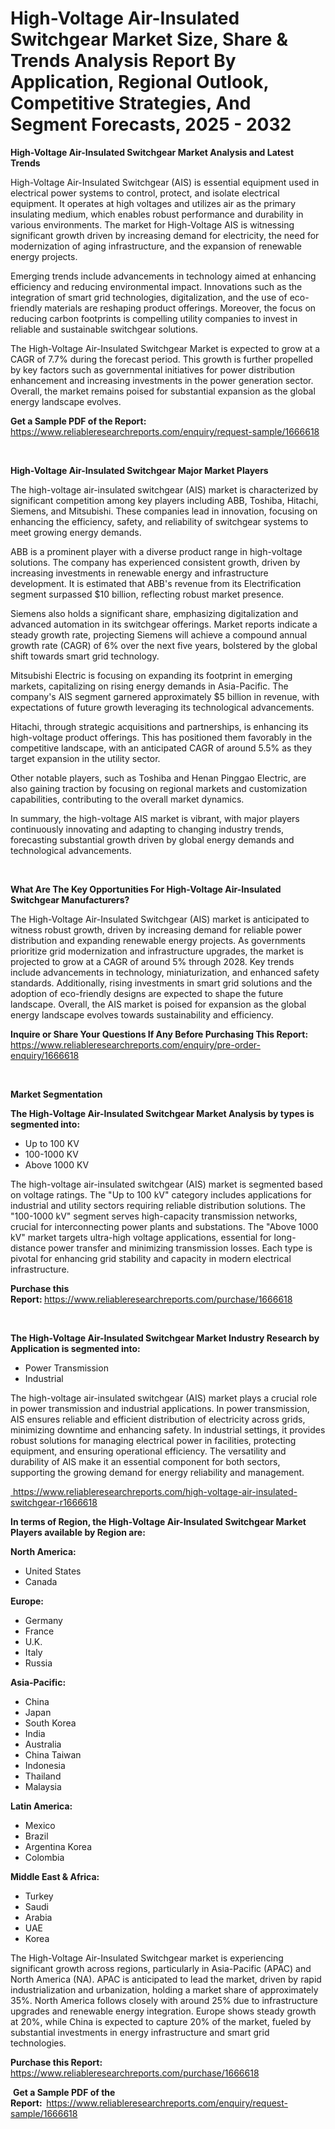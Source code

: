 <p><h1>High-Voltage Air-Insulated Switchgear Market Size, Share & Trends Analysis Report By Application, Regional Outlook, Competitive Strategies, And Segment Forecasts, 2025 - 2032</h1></p><p><strong>High-Voltage Air-Insulated Switchgear Market Analysis and Latest Trends</strong></p>
<p><p>High-Voltage Air-Insulated Switchgear (AIS) is essential equipment used in electrical power systems to control, protect, and isolate electrical equipment. It operates at high voltages and utilizes air as the primary insulating medium, which enables robust performance and durability in various environments. The market for High-Voltage AIS is witnessing significant growth driven by increasing demand for electricity, the need for modernization of aging infrastructure, and the expansion of renewable energy projects. </p><p>Emerging trends include advancements in technology aimed at enhancing efficiency and reducing environmental impact. Innovations such as the integration of smart grid technologies, digitalization, and the use of eco-friendly materials are reshaping product offerings. Moreover, the focus on reducing carbon footprints is compelling utility companies to invest in reliable and sustainable switchgear solutions.</p><p>The High-Voltage Air-Insulated Switchgear Market is expected to grow at a CAGR of 7.7% during the forecast period. This growth is further propelled by key factors such as governmental initiatives for power distribution enhancement and increasing investments in the power generation sector. Overall, the market remains poised for substantial expansion as the global energy landscape evolves.</p></p>
<p><strong>Get a Sample PDF of the Report:&nbsp;</strong> <a href="https://www.reliableresearchreports.com/enquiry/request-sample/1666618?utm_campaign=3533&utm_medium=2&utm_source=Github&utm_content=ia&utm_term=15042025&utm_id=high-voltage-air-insulated-switchgear">https://www.reliableresearchreports.com/enquiry/request-sample/1666618</a></p>
<p>&nbsp;</p>
<p><strong>High-Voltage Air-Insulated Switchgear Major Market Players</strong></p>
<p><p>The high-voltage air-insulated switchgear (AIS) market is characterized by significant competition among key players including ABB, Toshiba, Hitachi, Siemens, and Mitsubishi. These companies lead in innovation, focusing on enhancing the efficiency, safety, and reliability of switchgear systems to meet growing energy demands.</p><p>ABB is a prominent player with a diverse product range in high-voltage solutions. The company has experienced consistent growth, driven by increasing investments in renewable energy and infrastructure development. It is estimated that ABB's revenue from its Electrification segment surpassed $10 billion, reflecting robust market presence.</p><p>Siemens also holds a significant share, emphasizing digitalization and advanced automation in its switchgear offerings. Market reports indicate a steady growth rate, projecting Siemens will achieve a compound annual growth rate (CAGR) of 6% over the next five years, bolstered by the global shift towards smart grid technology.</p><p>Mitsubishi Electric is focusing on expanding its footprint in emerging markets, capitalizing on rising energy demands in Asia-Pacific. The company's AIS segment garnered approximately $5 billion in revenue, with expectations of future growth leveraging its technological advancements.</p><p>Hitachi, through strategic acquisitions and partnerships, is enhancing its high-voltage product offerings. This has positioned them favorably in the competitive landscape, with an anticipated CAGR of around 5.5% as they target expansion in the utility sector.</p><p>Other notable players, such as Toshiba and Henan Pinggao Electric, are also gaining traction by focusing on regional markets and customization capabilities, contributing to the overall market dynamics.</p><p>In summary, the high-voltage AIS market is vibrant, with major players continuously innovating and adapting to changing industry trends, forecasting substantial growth driven by global energy demands and technological advancements.</p></p>
<p>&nbsp;</p>
<p><strong>What Are The Key Opportunities For High-Voltage Air-Insulated Switchgear Manufacturers?</strong></p>
<p><p>The High-Voltage Air-Insulated Switchgear (AIS) market is anticipated to witness robust growth, driven by increasing demand for reliable power distribution and expanding renewable energy projects. As governments prioritize grid modernization and infrastructure upgrades, the market is projected to grow at a CAGR of around 5% through 2028. Key trends include advancements in technology, miniaturization, and enhanced safety standards. Additionally, rising investments in smart grid solutions and the adoption of eco-friendly designs are expected to shape the future landscape. Overall, the AIS market is poised for expansion as the global energy landscape evolves towards sustainability and efficiency.</p></p>
<p><strong>Inquire or Share Your Questions If Any Before Purchasing This Report:</strong> <a href="https://www.reliableresearchreports.com/enquiry/pre-order-enquiry/1666618?utm_campaign=3533&utm_medium=2&utm_source=Github&utm_content=ia&utm_term=15042025&utm_id=high-voltage-air-insulated-switchgear">https://www.reliableresearchreports.com/enquiry/pre-order-enquiry/1666618</a></p>
<p>&nbsp;</p>
<p><strong>Market Segmentation</strong></p>
<p><strong>The High-Voltage Air-Insulated Switchgear Market Analysis by types is segmented into:</strong></p>
<p><ul><li>Up to 100 KV</li><li>100-1000 KV</li><li>Above 1000 KV</li></ul></p>
<p><p>The high-voltage air-insulated switchgear (AIS) market is segmented based on voltage ratings. The "Up to 100 kV" category includes applications for industrial and utility sectors requiring reliable distribution solutions. The "100-1000 kV" segment serves high-capacity transmission networks, crucial for interconnecting power plants and substations. The "Above 1000 kV" market targets ultra-high voltage applications, essential for long-distance power transfer and minimizing transmission losses. Each type is pivotal for enhancing grid stability and capacity in modern electrical infrastructure.</p></p>
<p><strong>Purchase this Report:&nbsp;</strong><a href="https://www.reliableresearchreports.com/purchase/1666618?utm_campaign=3533&utm_medium=2&utm_source=Github&utm_content=ia&utm_term=15042025&utm_id=high-voltage-air-insulated-switchgear">https://www.reliableresearchreports.com/purchase/1666618</a></p>
<p>&nbsp;</p>
<p><strong>The High-Voltage Air-Insulated Switchgear Market Industry Research by Application is segmented into:</strong></p>
<p><ul><li>Power Transmission</li><li>Industrial</li></ul></p>
<p><p>The high-voltage air-insulated switchgear (AIS) market plays a crucial role in power transmission and industrial applications. In power transmission, AIS ensures reliable and efficient distribution of electricity across grids, minimizing downtime and enhancing safety. In industrial settings, it provides robust solutions for managing electrical power in facilities, protecting equipment, and ensuring operational efficiency. The versatility and durability of AIS make it an essential component for both sectors, supporting the growing demand for energy reliability and management.</p></p>
<p><a href="https://www.reliableresearchreports.com/high-voltage-air-insulated-switchgear-r1666618?utm_campaign=3533&utm_medium=2&utm_source=Github&utm_content=ia&utm_term=15042025&utm_id=high-voltage-air-insulated-switchgear">&nbsp;https://www.reliableresearchreports.com/high-voltage-air-insulated-switchgear-r1666618</a></p>
<p><strong>In terms of Region, the High-Voltage Air-Insulated Switchgear Market Players available by Region are:</strong></p>
<p>
    <p> <strong> North America: </strong>
        <ul>
            <li>United States</li>
            <li>Canada</li>
        </ul>
        </p> 
    <p> <strong> Europe: </strong>
        <ul>
            <li>Germany</li>
            <li>France</li>
            <li>U.K.</li>
            <li>Italy</li>
            <li>Russia</li>
        </ul>
        </p> 
    <p> <strong> Asia-Pacific: </strong>
        <ul>
            <li>China</li>
            <li>Japan</li>
            <li>South Korea</li>
            <li>India</li>
            <li>Australia</li>
            <li>China Taiwan</li>
            <li>Indonesia</li>
            <li>Thailand</li>
            <li>Malaysia</li>
        </ul>
        </p> 
    <p> <strong> Latin America: </strong>
        <ul>
            <li>Mexico</li>
            <li>Brazil</li>
            <li>Argentina Korea</li>
            <li>Colombia</li>
        </ul>
        </p> 
    <p> <strong> Middle East & Africa: </strong>
        <ul>
            <li>Turkey</li>
            <li>Saudi</li>
            <li>Arabia</li>
            <li>UAE</li>
            <li>Korea</li>
        </ul>
    </p>
    </p>
<p><p>The High-Voltage Air-Insulated Switchgear market is experiencing significant growth across regions, particularly in Asia-Pacific (APAC) and North America (NA). APAC is anticipated to lead the market, driven by rapid industrialization and urbanization, holding a market share of approximately 35%. North America follows closely with around 25% due to infrastructure upgrades and renewable energy integration. Europe shows steady growth at 20%, while China is expected to capture 20% of the market, fueled by substantial investments in energy infrastructure and smart grid technologies.</p></p>
<p><strong>Purchase this Report: </strong><a href="https://www.reliableresearchreports.com/purchase/1666618?utm_campaign=3533&utm_medium=2&utm_source=Github&utm_content=ia&utm_term=15042025&utm_id=high-voltage-air-insulated-switchgear">https://www.reliableresearchreports.com/purchase/1666618</a></p>
<p>&nbsp;<strong>Get a Sample PDF of the Report:&nbsp;&nbsp;</strong><a href="https://www.reliableresearchreports.com/enquiry/request-sample/1666618?utm_campaign=3533&utm_medium=2&utm_source=Github&utm_content=ia&utm_term=15042025&utm_id=high-voltage-air-insulated-switchgear">https://www.reliableresearchreports.com/enquiry/request-sample/1666618</a></p>
<p><strong></strong></p>
<p><p></p><p></p><p></p></p>